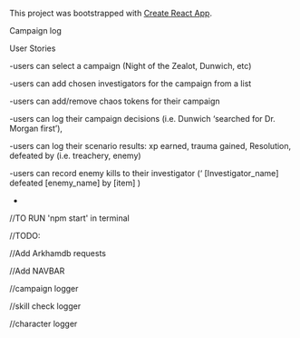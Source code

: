 This project was bootstrapped with [Create React App](https://github.com/facebook/create-react-app).

Campaign log

User Stories

-users can select a campaign (Night of the Zealot, Dunwich, etc)

-users can add chosen investigators for the campaign from a list 

-users can add/remove chaos tokens for their campaign

-users can log their campaign decisions (i.e. Dunwich ‘searched for Dr. Morgan first’), 

-users can log their scenario results: xp earned, trauma gained, Resolution, defeated by (i.e. treachery, enemy)

-users can record enemy kills to their investigator
(‘ [Investigator_name] defeated [enemy_name] by [item] )

-

//TO RUN
'npm start' in terminal





//TODO: 

//Add Arkhamdb requests

//Add NAVBAR

//campaign logger

//skill check logger

//character logger
